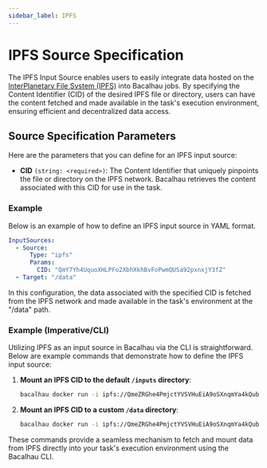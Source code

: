 ```yaml
---
sidebar_label: IPFS
---
```


# IPFS Source Specification

The IPFS Input Source enables users to easily integrate data hosted on the [InterPlanetary File System (IPFS)](https://ipfs.tech) into Bacalhau jobs. By specifying the Content Identifier (CID) of the desired IPFS file or directory, users can have the content fetched and made available in the task's execution environment, ensuring efficient and decentralized data access.

## Source Specification Parameters

Here are the parameters that you can define for an IPFS input source:

- **CID** `(string: <required>)`: The Content Identifier that uniquely pinpoints the file or directory on the IPFS network. Bacalhau retrieves the content associated with this CID for use in the task.

### Example

Below is an example of how to define an IPFS input source in YAML format.

```yaml
InputSources:
  - Source:
      Type: "ipfs"
      Params:
        CID: "QmY7Yh4UquoXHLPFo2XbhXkhBvFoPwmQUSa92pxnxjY3fZ"
  - Target: "/data"
```

In this configuration, the data associated with the specified CID is fetched from the IPFS network and made available in the task's environment at the "/data" path.

### Example (Imperative/CLI)

Utilizing IPFS as an input source in Bacalhau via the CLI is straightforward. Below are example commands that demonstrate how to define the IPFS input source:

1. **Mount an IPFS CID to the default `/inputs` directory**:
   ```bash
   bacalhau docker run -i ipfs://QmeZRGhe4PmjctYVSVHuEiA9oSXnqmYa4kQubSHgWbjv72 ubuntu ...
   ```

2. **Mount an IPFS CID to a custom `/data` directory**:
   ```bash
   bacalhau docker run -i ipfs://QmeZRGhe4PmjctYVSVHuEiA9oSXnqmYa4kQubSHgWbjv72:/data ubuntu ...
   ```

These commands provide a seamless mechanism to fetch and mount data from IPFS directly into your task's execution environment using the Bacalhau CLI.